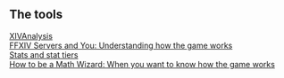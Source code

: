 ## The tools

[XIVAnalysis](https://xivanalysis.com/) \
[FFXIV Servers and You: Understanding how the game works](https://goo.gl/yhWTDu) \
[Stats and stat tiers](http://theoryjerks.akhmorning.com/) \
[How to be a Math Wizard: When you want to know how the game works](https://docs.google.com/document/d/1OpfKYmf31FpES3IHOrl3H8phU4Np8FChH4B4lP1ZE08/edit)


